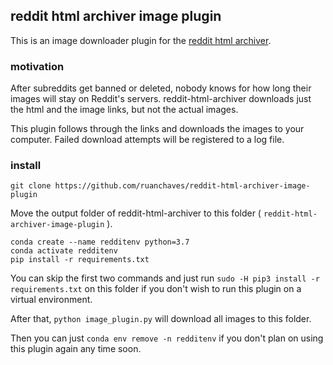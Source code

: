 ## reddit html archiver image plugin

This is an image downloader plugin for the [reddit html archiver](https://github.com/libertysoft3/reddit-html-archiver).

### motivation

After subreddits get banned or deleted, nobody knows for how long their images will stay on Reddit's servers.
reddit-html-archiver downloads just the html and the image links, but not the actual images.

This plugin follows through the links and downloads the images to your computer. 
Failed download attempts will be registered to a log file.

### install

`git clone https://github.com/ruanchaves/reddit-html-archiver-image-plugin`

Move the output folder of reddit-html-archiver to this folder ( `reddit-html-archiver-image-plugin` ). 

```
conda create --name redditenv python=3.7
conda activate redditenv
pip install -r requirements.txt
```

You can skip the first two commands and just run `sudo -H pip3 install -r requirements.txt` on this folder if you don't wish to run this plugin on a virtual environment.

After that, `python image_plugin.py` will download all images to this folder.

Then you can just `conda env remove -n redditenv` if you don't plan on using this plugin again any time soon.

